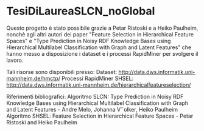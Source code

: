 # TesiDiLaureaSLCN_noGlobal

Questo progetto è stato possibile grazie a Petar Ristoski e a Heiko Paulheim, nonchè agli altri autori dei paper "Feature Selection in Hierarchical Feature Spaces"
e "Type Prediction in Noisy RDF Knowledge Bases using Hierarchical Multilabel Classification with Graph and Latent Features" che hanno
messo a disposizione i dataset e i processi RapidMiner per svolgere il lavoro.

Tali risorse sono disponibili presso:
Dataset: http://data.dws.informatik.uni-mannheim.de/hmctp/
Processi RapidMiner SHSEL: http://data.dws.informatik.uni-mannheim.de/hierarchicalfeatureselection/

Riferimenti bibliografici:
Algoritmo SLCN: Type Prediction in Noisy RDF Knowledge Bases using Hierarchical Multilabel Classification with Graph and Latent Features - Andre Melo, Johanna V¨olker, Heiko Paulheim
Algoritmo SHSEL: Feature Selection in Hierarchical Feature Spaces - Petar Ristoski and Heiko Paulheim

